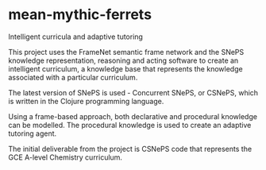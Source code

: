 # mean-mythic-ferrets
Intelligent curricula and adaptive tutoring

This project uses the FrameNet semantic frame network and the SNePS knowledge representation, reasoning and acting software to create an intelligent curriculum, a knowledge base that represents the knowledge associated with a particular curriculum.

The latest version of SNePS is used - Concurrent SNePS, or CSNePS, which is written in the Clojure programming language.

Using a frame-based approach, both declarative and procedural knowledge can be modelled. The procedural knowledge is used to create an adaptive tutoring agent.

The initial deliverable from the project is CSNePS code that represents the GCE A-level Chemistry curriculum.


